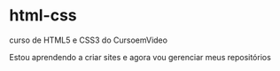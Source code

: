 # html-css

curso de HTML5 e CSS3 do CursoemVideo

Estou aprendendo a criar sites e agora vou gerenciar meus repositórios
